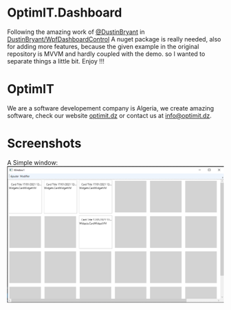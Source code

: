 # OptimIT.Dashboard

Following the amazing work of [@DustinBryant](https://github.com/DustinBryant/WpfDashboardControl/commits?author=DustinBryant) in 
[DustinBryant/WpfDashboardControl](https://github.com/DustinBryant/WpfDashboardControl) A nuget package is really needed, also for adding more features, because the given example in the original repository is MVVM and hardly coupled with the demo. so I wanted to separate things a little bit. Enjoy !!!

# OptimIT
We are a software developement company is Algeria, we create amazing software, check our website [optimit.dz](https://optimit.dz) or contact us at [info@optimit.dz](info@optimit.dz).

# Screenshots

A Simple window:
![](Capture.PNG) 